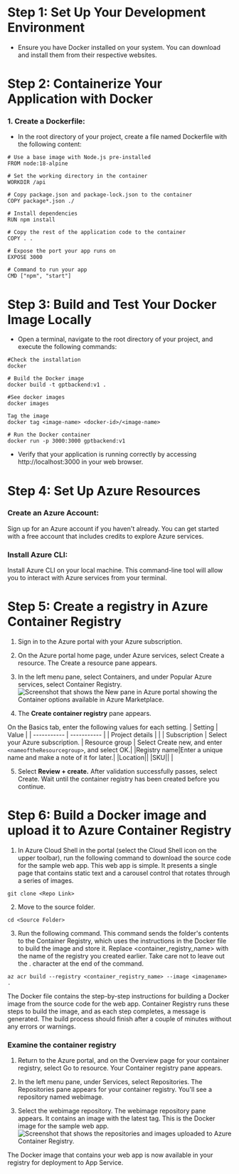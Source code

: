<h1>Step 1: Set Up Your Development Environment</h1>

- Ensure you have Docker installed on your system. You can download and install them from their respective websites.

<h1>Step 2: Containerize Your Application with Docker</h1>

<h3>1. Create a Dockerfile:</h3>

- In the root directory of your project, create a file named Dockerfile with the following content:

```
# Use a base image with Node.js pre-installed
FROM node:18-alpine

# Set the working directory in the container
WORKDIR /api

# Copy package.json and package-lock.json to the container
COPY package*.json ./

# Install dependencies
RUN npm install

# Copy the rest of the application code to the container
COPY . .

# Expose the port your app runs on
EXPOSE 3000

# Command to run your app
CMD ["npm", "start"]
```
<h1>Step 3: Build and Test Your Docker Image Locally</h1>

- Open a terminal, navigate to the root directory of your project, and execute the following commands:

```
#Check the installation
docker
```
```
# Build the Docker image
docker build -t gptbackend:v1 .
```
```
#See docker images
docker images
```
```
Tag the image
docker tag <image-name> <docker-id>/<image-name>
```
```
# Run the Docker container
docker run -p 3000:3000 gptbackend:v1
```

- Verify that your application is running correctly by accessing http://localhost:3000 in your web browser.

<h1>Step 4: Set Up Azure Resources</h1>

<h3>Create an Azure Account:</h3>

Sign up for an Azure account if you haven't already. You can get started with a free account that includes credits to explore Azure services.

<h3>Install Azure CLI:</h3>

Install Azure CLI on your local machine. This command-line tool will allow you to interact with Azure services from your terminal.

<h1>Step 5: Create a registry in Azure Container Registry</h1>

1. Sign in to the Azure portal with your Azure subscription.

2. On the Azure portal home page, under Azure services, select Create a resource. The Create a resource pane appears.

3. In the left menu pane, select Containers, and under Popular Azure services, select Container Registry.
![Screenshot that shows the New pane in Azure portal showing the Container options available in Azure Marketplace.](https://learn.microsoft.com/en-us/training/modules/deploy-run-container-app-service/media/3-search-container-registry-annotated.png)

4. The <b>Create container registry</b> pane appears.

On the Basics tab, enter the following values for each setting.
| Setting      | Value |
| ----------- | ----------- |
| Project details      |        |
| Subscription   | Select your Azure subscription.        |
Resource group | Select Create new, and enter ```<nameoftheResourcegroup>```, and select OK.|
|Registry name|Enter a unique name and make a note of it for later.|
|Location||
|SKU||
|

5. Select <b>Review + create.</b> After validation successfully passes, select Create. Wait until the container registry has been created before you continue.


<h1>Step 6: Build a Docker image and upload it to Azure Container Registry</h1>


1. In Azure Cloud Shell in the portal (select the Cloud Shell icon on the upper toolbar), run the following command to download the source code for the sample web app. This web app is simple. It presents a single page that contains static text and a carousel control that rotates through a series of images.


```
git clone <Repo Link>
```

2. Move to the source folder.


```
cd <Source Folder>
```

3. Run the following command. This command sends the folder's contents to the Container Registry, which uses the instructions in the Docker file to build the image and store it. Replace <container_registry_name> with the name of the registry you created earlier. Take care not to leave out the . character at the end of the command.

```
az acr build --registry <container_registry_name> --image <imagename> .
```

The Docker file contains the step-by-step instructions for building a Docker image from the source code for the web app. Container Registry runs these steps to build the image, and as each step completes, a message is generated. The build process should finish after a couple of minutes without any errors or warnings.

<h3>Examine the container registry</h3>

1. Return to the Azure portal, and on the Overview page for your container registry, select Go to resource. Your Container registry pane appears.

2. In the left menu pane, under Services, select Repositories. The Repositories pane appears for your container registry. You'll see a repository named webimage.

3. Select the webimage repository. The webimage repository pane appears. It contains an image with the latest tag. This is the Docker image for the sample web app.![Screenshot that shows the repositories and images uploaded to Azure Container Registry.](https://learn.microsoft.com/en-us/training/modules/deploy-run-container-app-service/media/3-azure-container-repositories.png)


The Docker image that contains your web app is now available in your registry for deployment to App Service.
